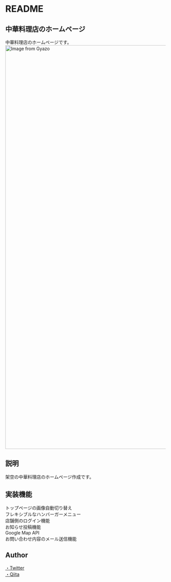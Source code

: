 # README

## 中華料理店のホームページ
中華料理店のホームページです。
<a href="https://gyazo.com/3458b45d9b9ddacde5c681379bcc8ab8"><img src="https://i.gyazo.com/3458b45d9b9ddacde5c681379bcc8ab8.jpg" alt="Image from Gyazo" width="1264"/></a>

## 説明
架空の中華料理店のホームページ作成です。

## 実装機能
トップページの画像自動切り替え<br>
フレキシブルなハンバーガーメニュー <br>
店舗側のログイン機能<br>
お知らせ投稿機能<br>
Google Map API<br>
お問い合わせ内容のメール送信機能

## Author
<a href="https://twitter.com/1009takaki">・Twitter</a>
<br>
<a href="https://qiita.com/shimpex">・Qiita</a>